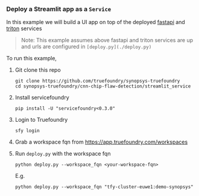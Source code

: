 ### Deploy a Streamlit app as a `Service`

In this example we will build a UI app on top of the deployed [fastapi](../fastapi_service/README.md) and [triton](../triton_service/README.md) services

> Note: This example assumes above fastapi and triton services are up and urls are configured in `[deploy.py](./deploy.py)`

To run this example,

1. Git clone this repo

   ```shell
   git clone https://github.com/truefoundry/synopsys-truefoundry
   cd synopsys-truefoundry/cnn-chip-flaw-detection/streamlit_service
   ```

1. Install servicefoundry

   ```shell
   pip install -U "servicefoundry<0.3.0"
   ```

1. Login to Truefoundry

   ```shell
   sfy login
   ```

1. Grab a workspace fqn from https://app.truefoundry.com/workspaces

1. Run `deploy.py` with the workspace fqn

   ```shell
   python deploy.py --workspace_fqn <your-workspace-fqn>
   ```

   E.g.

   ```shell
   python deploy.py --workspace_fqn "tfy-cluster-euwe1:demo-synopsys"
   ```